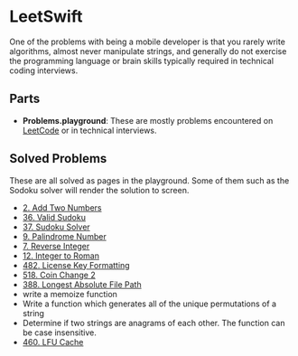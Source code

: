 # LeetSwift

One of the problems with being a mobile developer is that you rarely write algorithms, 
almost never manipulate strings, and generally do not exercise the programming language
or brain skills typically required in technical coding interviews.

## Parts

- **Problems.playground**: These are mostly problems encountered on [LeetCode](https://leetcode.com/) 
or in technical interviews.

## Solved Problems

These are all solved as pages in the playground. Some of them such as the Sodoku solver will render the solution to screen.

- [2. Add Two Numbers](https://leetcode.com/problems/add-two-numbers/#/description)
- [36. Valid Sudoku](https://leetcode.com/problems/valid-sudoku/#/description)
- [37. Sudoku Solver](https://leetcode.com/problems/sudoku-solver/#/description)
- [9. Palindrome Number]( https://leetcode.com/problems/palindrome-number/#/description)
- [7. Reverse Integer](https://leetcode.com/problems/reverse-integer/#/description)
- [12. Integer to Roman](https://leetcode.com/problems/integer-to-roman/#/description)
- [482. License Key Formatting](https://leetcode.com/problems/license-key-formatting/#/description)
- [518. Coin Change 2](https://leetcode.com/problems/coin-change-2/#/description)
- [388. Longest Absolute File Path](https://leetcode.com/problems/longest-absolute-file-path/#/description)
- write a memoize function
- Write a function which generates all of the unique permutations of a string
- Determine if two strings are anagrams of each other. The function can be case insensitive.
- [460. LFU Cache](https://leetcode.com/problems/lfu-cache/#/description)

